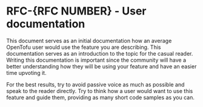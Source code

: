 <!--
Copyright (c) The OpenTofu Authors
SPDX-License-Identifier: MPL-2.0
-->

# RFC-{RFC NUMBER} - User documentation

This document serves as an initial documentation how an average OpenTofu user would use the feature you are describing. This documentation serves as an introduction to the topic for the casual reader. Writing this documentation is important since the community will have a better understanding how they will be using your feature and have an easier time upvoting it.

For the best results, try to avoid passive voice as much as possible and speak to the reader directly. Try to think how a user would want to use this feature and guide them, providing as many short code samples as you can.
